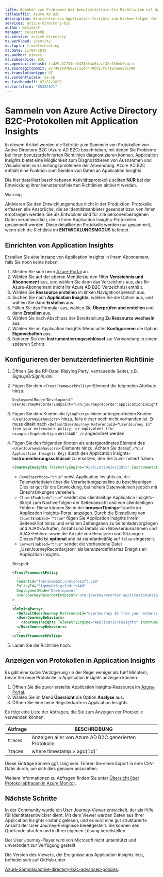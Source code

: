 ```yaml
---
title: Beheben von Problemen bei benutzerdefinierten Richtlinien mit Application Insights
titleSuffix: Azure AD B2C
description: Einrichten von Application Insights zum Nachverfolgen der Ausführung Ihrer benutzerdefinierten Richtlinien.
services: active-directory-b2c
author: msmimart
manager: celestedg
ms.service: active-directory
ms.workload: identity
ms.topic: troubleshooting
ms.date: 11/04/2019
ms.author: mimart
ms.subservice: B2C
ms.openlocfilehash: fad29c32731ee2470354a51acf32e350eb0c4cfc
ms.sourcegitcommit: 877491bd46921c11dd478bd25fc718ceee2dcc08
ms.translationtype: HT
ms.contentlocale: de-DE
ms.lasthandoff: 07/02/2020
ms.locfileid: "85384871"
---
```

# <a name="collect-azure-active-directory-b2c-logs-with-application-insights"></a>Sammeln von Azure Active Directory B2C-Protokollen mit Application Insights

In diesem Artikel werden die Schritte zum Sammeln von Protokollen von Active Directory B2C (Azure AD B2C) beschrieben, mit denen Sie Probleme bei Ihren benutzerdefinierten Richtlinien diagnostizieren können. Application Insights bietet eine Möglichkeit zum Diagnostizieren von Ausnahmen und Visualisieren von Leistungsproblemen der Anwendung. Azure AD B2C enthält eine Funktion zum Senden von Daten an Application Insights.

Die hier detailliert beschriebenen Aktivitätsprotokolle sollten **NUR** bei der Entwicklung Ihrer benutzerdefinierten Richtlinien aktiviert werden.

> [!WARNING]
> Aktivieren Sie den Entwicklungsmodus nicht in der Produktion. Protokolle erfassen alle Ansprüche, die an Identitätsanbieter gesendet bzw. von ihnen empfangen werden. Sie als Entwickler sind für alle personenbezogenen Daten verantwortlich, die in Ihren Application Insights-Protokollen gesammelt werden. Diese detaillierten Protokolle werden nur gesammelt, wenn sich die Richtlinie im **ENTWICKLUNGSMODUS** befindet.

## <a name="set-up-application-insights"></a>Einrichten von Application Insights

Erstellen Sie eine Instanz von Application Insights in Ihrem Abonnement, falls Sie noch keine haben.

1. Melden Sie sich beim [Azure-Portal](https://portal.azure.com) an.
1. Wählen Sie auf der oberen Menüleiste den Filter **Verzeichnis und Abonnement** aus, und wählen Sie dann das Verzeichnis aus, das Ihr Azure-Abonnement (nicht Ihr Azure AD B2C-Verzeichnis) enthält.
1. Wählen Sie **Ressource erstellen** im linken Navigationsbereich aus.
1. Suchen Sie nach **Application Insights**, wählen Sie die Option aus, und wählen Sie dann **Erstellen** aus.
1. Füllen Sie das Formular aus, wählen Sie **Überprüfen und erstellen** und dann **Erstellen** aus.
1. Wählen Sie nach Abschluss der Bereitstellung **Zu Ressource wechseln** aus.
1. Wählen Sie im Application Insights-Menü unter **Konfigurieren** die Option **Eigenschaften** aus.
1. Notieren Sie den **Instrumentierungsschlüssel** zur Verwendung in einem späteren Schritt.

## <a name="configure-the-custom-policy"></a>Konfigurieren der benutzerdefinierten Richtlinie

1. Öffnen Sie die RP-Datei (Relying Party, vertrauende Seite), z.B. *SignUpOrSignin.xml*.
1. Fügen Sie dem `<TrustFrameworkPolicy>`-Element die folgenden Attribute hinzu:

   ```xml
   DeploymentMode="Development"
   UserJourneyRecorderEndpoint="urn:journeyrecorder:applicationinsights"
   ```

1. Fügen Sie dem Knoten `<RelyingParty>` einen untergeordneten Knoten `<UserJourneyBehaviors>` hinzu, falls dieser noch nicht vorhanden ist. Er muss direkt nach `<DefaultUserJourney ReferenceId="UserJourney Id" from your extensions policy, or equivalent (for example:SignUpOrSigninWithAAD" />` angeordnet werden.
1. Fügen Sie den folgenden Knoten als untergeordnetes Element des `<UserJourneyBehaviors>`-Elements hinzu. Achten Sie darauf, `{Your Application Insights Key}` durch den Application Insights-**Instrumentierungsschlüssel** zu ersetzen, den Sie zuvor notiert haben.

    ```xml
    <JourneyInsights TelemetryEngine="ApplicationInsights" InstrumentationKey="{Your Application Insights Key}" DeveloperMode="true" ClientEnabled="false" ServerEnabled="true" TelemetryVersion="1.0.0" />
    ```

    * `DeveloperMode="true"` weist Application Insights an, die Telemetriedaten über die Verarbeitungspipeline zu beschleunigen. Dies ist gut für die Entwicklung, bei hohem Datenvolumen jedoch mit Einschränkungen versehen.
    * `ClientEnabled="true"` sendet das clientseitige Application Insights-Skript zum Nachverfolgen der Seitenansicht und von clientseitigen Fehlern. Diese können Sie in der **browserTimings**-Tabelle im Application Insights-Portal anzeigen. Durch die Einstellung von `ClientEnabled= "true"` fügen Sie Application Insights Ihrem Seitenskript hinzu und erhalten Zeitangaben zu Seitenladevorgängen und AJAX-Aufrufen, Anzahl und Details von Browserausnahmen und AJAX-Fehlern sowie die Anzahl von Benutzern und Sitzungen. Dieses Feld ist **optional** und ist standardmäßig auf `false` eingestellt.
    * `ServerEnabled="true"` sendet die vorhandene Datei „UserJourneyRecorder.json“ als benutzerdefiniertes Ereignis an Application Insights.

    Beispiel:

    ```xml
    <TrustFrameworkPolicy
      ...
      TenantId="fabrikamb2c.onmicrosoft.com"
      PolicyId="SignUpOrSignInWithAAD"
      DeploymentMode="Development"
      UserJourneyRecorderEndpoint="urn:journeyrecorder:applicationinsights"
    >
    ...
    <RelyingParty>
      <DefaultUserJourney ReferenceId="UserJourney ID from your extensions policy, or equivalent (for example: SignUpOrSigninWithAzureAD)" />
      <UserJourneyBehaviors>
        <JourneyInsights TelemetryEngine="ApplicationInsights" InstrumentationKey="{Your Application Insights Key}" DeveloperMode="true" ClientEnabled="false" ServerEnabled="true" TelemetryVersion="1.0.0" />
      </UserJourneyBehaviors>
      ...
    </TrustFrameworkPolicy>
    ```

1. Laden Sie die Richtlinie hoch.

## <a name="see-the-logs-in-application-insights"></a>Anzeigen von Protokollen in Application Insights

Es gibt eine kurze Verzögerung (in der Regel weniger als fünf Minuten), bevor Sie neue Protokolle in Application Insights anzeigen können.

1. Öffnen Sie die zuvor erstellte Application Insights-Ressource im [Azure-Portal](https://portal.azure.com).
1. Wählen Sie im Menü **Übersicht** die Option **Analyse** aus.
1. Öffnen Sie eine neue Registerkarte in Application Insights.

Es folgt eine Liste der Abfragen, die Sie zum Anzeigen der Protokolle verwenden können:

| Abfrage | BESCHREIBUNG |
|---------------------|--------------------|
`traces` | Anzeigen aller von Azure AD B2C generierten Protokolle |
`traces | where timestamp > ago(1d)` | Anzeigen aller am letzten Tag von Azure AD B2C generierten Protokolle

Diese Einträge können ggf. lang sein. Führen Sie einen Export in eine CSV-Datei durch, um sich dies genauer anzusehen.

Weitere Informationen zu Abfragen finden Sie unter [Übersicht über Protokollabfragen in Azure Monitor](../azure-monitor/log-query/log-query-overview.md).

## <a name="next-steps"></a>Nächste Schritte

In der Community wurde ein User Journey-Viewer entwickelt, der als Hilfe für Identitätsentwickler dient. Mit dem Viewer werden Daten aus Ihrer Application Insights-Instanz gelesen, und es wird eine gut strukturierte Ansicht der User Journey-Ereignisse bereitgestellt. Sie können den Quellcode abrufen und in Ihrer eigenen Lösung bereitstellen.

Der User Journey-Player wird von Microsoft nicht unterstützt und unverändert zur Verfügung gestellt.

Die Version des Viewers, der Ereignisse aus Application Insights liest, befindet sich auf GitHub unter

[Azure-Samples/active-directory-b2c-advanced-policies](https://github.com/Azure-Samples/active-directory-b2c-advanced-policies/tree/master/wingtipgamesb2c/src/WingTipUserJourneyPlayerWebApplication).
